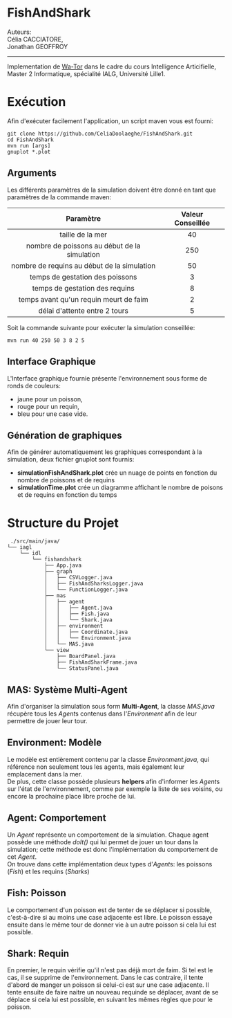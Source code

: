 FishAndShark
============
Auteurs:  
Célia CACCIATORE,  
Jonathan GEOFFROY

------------------------------------
Implementation de [Wa-Tor](https://en.wikipedia.org/wiki/Wa-Tor) dans le cadre du cours Intelligence Articifielle, Master 2 Informatique, spécialité IALG, Université Lille1.

# Exécution #
Afin d'exécuter facilement l'application, un script maven vous est fourni:

    git clone https://github.com/CeliaDoolaeghe/FishAndShark.git
    cd FishAndShark
    mvn run [args]
    gnuplot *.plot
  
## Arguments ##
Les différents paramètres de la simulation doivent être donné en tant que paramètres de la commande maven:

|                   Paramètre                  | Valeur Conseillée |
|:--------------------------------------------:|:-----------------:|
| taille de la mer                             | 40                |
| nombre de poissons au début de la simulation | 250               |
| nombre de requins au début de la simulation  | 50                |
| temps de gestation des poissons              | 3                 |
| temps de gestation des requins               | 8                 |
| temps avant qu'un requin meurt de faim       | 2                 |
| délai d'attente entre 2 tours                | 5                 |

Soit la commande suivante pour exécuter la simulation conseillée:

    mvn run 40 250 50 3 8 2 5
  
## Interface Graphique  ##
L'Interface graphique fournie présente l'environnement sous forme de ronds de couleurs:

 * jaune pour un poisson,
 * rouge pour un requin,
 * bleu pour une case vide.
  
## Génération de graphiques ##
Afin de générer automatiquement les graphiques correspondant à la simulation, deux fichier gnuplot sont fournis:

 * **simulationFishAndShark.plot** crée un nuage de points en fonction du nombre de poissons et de requins 
 * **simulationTime.plot** crée un diagramme affichant le nombre de poisons et de requins en fonction du temps

# Structure du Projet #

     ./src/main/java/
    └── iagl
        └── idl
            └── fishandshark
                ├── App.java
                ├── graph
                │   ├── CSVLogger.java
                │   ├── FishAndSharksLogger.java
                │   └── FunctionLogger.java
                ├── mas
                │   ├── agent
                │   │   ├── Agent.java
                │   │   ├── Fish.java
                │   │   └── Shark.java
                │   ├── environment
                │   │   ├── Coordinate.java
                │   │   └── Environment.java
                │   └── MAS.java
                └── view
                    ├── BoardPanel.java
                    ├── FishAndSharkFrame.java
                    └── StatusPanel.java

## MAS: Système Multi-Agent ##
Afin d'organiser la simulation sous form **Multi-Agent**, la classe *MAS.java* récupère tous les *Agent*s contenus dans l'*Environment* afin de leur permettre de jouer leur tour.  

## Environment: Modèle ##
Le modèle est entièrement contenu par la classe *Environment.java*, qui référence non seulement tous les agents, mais également leur emplacement dans la mer.  
De plus, cette classe possède plusieurs **helpers** afin d'informer les *Agent*s sur l'état de l'environnement, comme par exemple la liste de ses voisins, ou encore la prochaine place libre proche de lui.

## Agent: Comportement ##
Un *Agent* représente un comportement de la simulation. Chaque agent possède une méthode *doIt()* qui lui permet de jouer un tour dans la simulation; cette méthode est donc l'implémentation du comportement de cet *Agent*.  
On trouve dans cette implémentation deux types d'*Agent*s: les poissons (*Fish*) et les requins (*Sharks*)

## Fish: Poisson ##
Le comportement d'un poisson est de tenter de se déplacer si possible, c'est-à-dire si au moins une case adjacente est libre. Le poisson essaye ensuite dans le même tour de donner vie à un autre poisson si cela lui est possible.

## Shark: Requin ##
En premier, le requin vérifie qu'il n'est pas déjà mort de faim. Si tel est le cas, il se supprime de l'environnement. Dans le cas contraire, il tente d'abord de manger un poisson si celui-ci est sur une case adjacente. Il tente ensuite de faire naitre un nouveau requinde se déplacer, avant de se déplace si cela lui est possible, en suivant les mêmes règles que pour le poisson.
